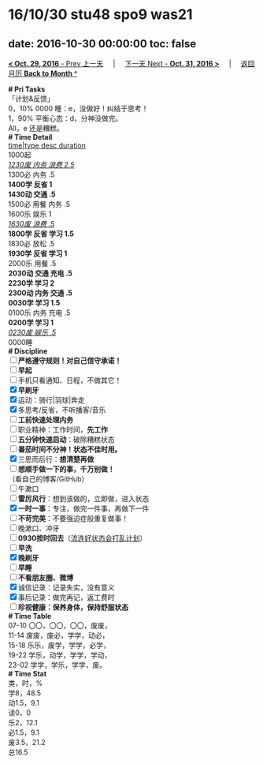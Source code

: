 # 16/10/30 stu48 spo9 was21

date: 2016-10-30 00:00:00
toc: false
---
[**< Oct. 29, 2016** - Prev 上一天](/lifelogs/2016/10/d29.md) &nbsp; &nbsp; | &nbsp; &nbsp; [下一天 Next - **Oct. 31, 2016 >**](/lifelogs/2016/10/d31.md) &nbsp; &nbsp; |  &nbsp; &nbsp; [返回月历 **Back to Month ^**](/lifelogs/2016/10/index.md)
<br/><div><b># Pri Tasks</b></div><div>「计划&amp;反馈」</div><div>0，10% 0000 睡：e，没做好！纠结于思考！</div><div>1，90% 平衡心态：d，分神没做完。</div><div>All，e 还是糟糕。</div><div><b># Time Detail</b></div><div><u>time|type desc duration</u></div><div>1000起</div><div><u><i>1230废 内务 浪费 2.5</i></u></div><div>1300必 内务 .5</div><div><b>1400学 反省 1</b></div><div><b>1430动 交通 .5</b></div><div>1500必 用餐 内务 .5</div><div>1600乐 娱乐 1</div><div><u><i>1630废 浪费 .5</i></u></div><div><b>1800学 反省 学习 1.5</b></div><div>1830必 放松 .5</div><div><b>1930学 反省 学习 1</b></div><div>2000乐 用餐 .5</div><div><b>2030动 交通 充电 .5</b></div><div><b>2230学 学习 2</b></div><div><b>2300动 内务 交通 .5</b></div><div><b>0030学 学习 1.5</b></div><div>0100乐 内务 充电 .5</div><div><b>0200学 学习 1</b></div><div><u><i>0230废 娱乐 .5</i></u></div><div>0000睡</div><div><b># Discipline</b></div><div><b><input type="checkbox"/></b><b>严格遵守规则！对自己信守承诺！</b></div><div><b><input type="checkbox"/></b><b>早起</b></div><div><input type="checkbox"/>手机只看通知、日程，不做其它！</div><div><input checked="true" type="checkbox"/><b>早刷牙</b></div><div><input checked="true" type="checkbox"/>运动：骑行|羽球|奔走</div><div><input checked="true" type="checkbox"/>多思考/反省，不听播客/音乐</div><div><input type="checkbox"/><b>工前快速处理内务</b></div><div><input type="checkbox"/>职业精神：工作时间，<b>先工作</b></div><div><input type="checkbox"/><b>五分钟快速启动</b>：破除糟糕状态</div><div><b><input type="checkbox"/></b><b>番茄时间不分神！状态不佳时用。</b></div><div><input checked="true" type="checkbox"/>三思而后行：<b>想清楚再做</b></div><div><input type="checkbox"/><b>想顺手做一下的事，千万别做！</b></div><div>（看自己的博客/GitHub）</div><div><input type="checkbox"/>午漱口</div><div><input type="checkbox"/><b>雷厉风行</b>：想到该做的，立即做，进入状态</div><div><input checked="true" type="checkbox"/><b>一时一事</b>：专注，做完一件事，再做下一件</div><div><input type="checkbox"/><b>不苛完美</b>：不要强迫症般重复做事！</div><div><input type="checkbox"/>晚漱口、冲牙</div><div><u><input type="checkbox"/></u><b>0930</b><b>按时回去</b>（<u>流连好状态会打乱计划</u>）</div><div><input type="checkbox"/><b>早洗</b></div><div><b><input checked="true" type="checkbox"/></b><b>晚刷牙</b></div><div><input type="checkbox"/><b>早睡</b></div><div><b><input type="checkbox"/></b><b>不看朋友圈、微博</b></div><div><input checked="true" type="checkbox"/>诚信记录：记录失实，没有意义</div><div><input checked="true" type="checkbox"/>事后记录：做完再记，返工费时</div><div><b><input type="checkbox"/></b><b>珍视健康：保养身体，保持舒服状态</b></div><div><b># Time Table</b></div><div>07-10 〇〇，〇〇，〇〇，废废，</div><div>11-14 废废，废必，学学，动必，</div><div>15-18 乐乐，废学，学学，必学，</div><div>19-22 学乐，动学，学学，学动，</div><div>23-02 学学，学乐，学学，废。</div><div><b># Time Stat</b></div><div>类，时，%</div><div>学8，48.5</div><div>动1.5，9.1</div><div>读0，0</div><div>乐2，12.1</div><div>必1.5，9.1</div><div>废3.5，21.2</div><div>总16.5</div>
